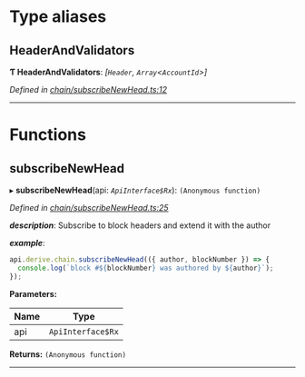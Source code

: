 

# Type aliases

<a id="headerandvalidators"></a>

##  HeaderAndValidators

**Ƭ HeaderAndValidators**: *[`Header`, `Array`<`AccountId`>]*

*Defined in [chain/subscribeNewHead.ts:12](https://github.com/polkadot-js/api/blob/6fef86c/packages/api-derive/src/chain/subscribeNewHead.ts#L12)*

___

# Functions

<a id="subscribenewhead"></a>

##  subscribeNewHead

▸ **subscribeNewHead**(api: *`ApiInterface$Rx`*): `(Anonymous function)`

*Defined in [chain/subscribeNewHead.ts:25](https://github.com/polkadot-js/api/blob/6fef86c/packages/api-derive/src/chain/subscribeNewHead.ts#L25)*

*__description__*: Subscribe to block headers and extend it with the author

*__example__*:   

```javascript
api.derive.chain.subscribeNewHead(({ author, blockNumber }) => {
  console.log(`block #${blockNumber} was authored by ${author}`);
});
```

**Parameters:**

| Name | Type |
| ------ | ------ |
| api | `ApiInterface$Rx` |

**Returns:** `(Anonymous function)`

___


